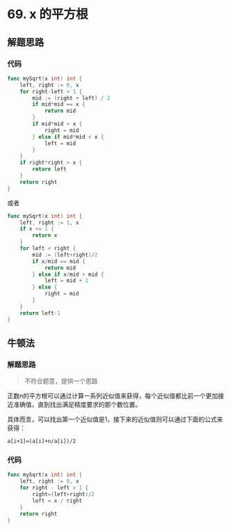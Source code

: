 # 69. x 的平方根
## 解题思路
### 代码
```go
func mySqrt(x int) int {
	left, right := 0, x
	for right-left > 1 {
		mid := (right + left) / 2
		if mid*mid == x {
			return mid
		}
		if mid*mid > x {
			right = mid
		} else if mid*mid < x {
			left = mid
		} 
	}
	if right*right > x {
		return left
	}
	return right
}
```
或者
```go
func mySqrt(x int) int {
	left, right := 1, x
	if x <= 1 {
		return x
	}
	for left < right {
		mid := (left+right)/2
		if x/mid == mid {
			return mid
		} else if x/mid > mid {
			left = mid + 1
		} else {
			right = mid
		}
	}
	return left-1
}
```
## 牛顿法
### 解题思路
> 不符合题意，提供一个思路

正数n的平方根可以通过计算一系列近似值来获得，每个近似值都比前一个更加接近准确值，直到找出满足精度要求的那个数位置。

具体而言，可以找出第一个近似值是1，接下来的近似值则可以通过下面的公式来获得：
```
a[i+1]=(a[i]+n/a[i])/2
```
### 代码
```go
func mySqrt(x int) int {
	left, right := 0, x
	for right - left > 1 {
		right=(left+right)/2
		left = x / right
	}
	return right
}
```
